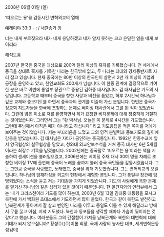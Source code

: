 2008년 06월 01일 (일)

‘떠오르는 용’을 감동시킨 변혁외교의 열매



예레미야 33:3 - : / 새찬송가  장


너는 내게 부르짖으라 내가 네게 응답하겠고 네가 알지 못하는 크고 은밀한 일을 네게 보이리라

해석도움





2007년 한국은 중국을 대상으로 200억 달러 이상의 흑자를 기록했습니다. 전 세계에서 중국을 상대로 흑자를 기록한 나라는 한국밖에 없고, 두 나라는 최대의 경제동반자로 자리 잡고 있습니다. 현재 중국에는 80만 이상의 한국인이 살면서 2만 개 이상의 기업과 공장을 운영하고 있고, 한인교회도 200개가 넘습니다. 이 한중 관계에 결정적으로 기여한 분은 바로 이번에 통일부 장관으로 중용된 김하중 대사입니다. 
 김 대사님은 기도의 사람입니다. 고등학교 때부터 중국을 향한 사랑과 비전을 품었고, 하루 2시간씩 하나님과 깊은 교제와 중보기도를 하면서 중국과의 관계를 이끌어 가신 분입니다. 한번은 중국가정교회 지도자들을 한국에 초청하는 문제로 베이징 대사관에서 그를 뵌 적이 있었습니다. 그런데 밝은 미소로 저를 환영하면서 제가 요청한 비자문제에 대해 정중하게 거절하는 것이었습니다. 그러면서 그는 “황 박사님. 오늘은 이 문제로 4시간을 기도했습니다. 그런데 주님께서 아직은 때가 아니라고 하십니다” 라고 기도응답을 적은 쪽지를 저에게 보여주는 것이었습니다. 저는 부끄러움을 느꼈고 그의 영적 분별력과 중보기도의 깊이에 감동을 받았습니다. 
 김 대사님은 자타가 공인하는 중국통입니다. 1992년 한중수교에 앞서 양국협상의 실무협상을 맡았고, 청와대 외교안보수석을 거쳐 중국 대사만 6년 5개월이라는 최장수 기록을 남겼습니다. 2002년에는 중국말로 ‘떠오르는 용’이라는 책을 저술하여 센세이션을 불러일으켰고, 2006년에는 베이징 주재 대사 30여 명을 차례로 초청한 베이징 TV에 출연해 중국어 노래를 끝까지 불러 중국 국민들을 감동시켰습니다. 그는 그만큼 중국을 사랑했고, 노래했고, 중국을 위해 기도했습니다. 
 그는 변혁외교의 모델입니다. 하나님의 임재하심을 외교의 현장에서 체험한 분입니다. 그가 통일부 장관에 임명되었다는 소식을 듣고 저는 기대감을 가지게 되었습니다. 기도의 사람에게 북한 문제를 맡기신 하나님의 깊은 섭리가 있을 것이기 때문입니다. 한 일간지와의 인터뷰에서 그는 ‘내가 크리스천이라 기도를 많이 하는데, 2000년 6월 13일 김대중 대통령을 모시고 북한에 가서 백화원 초대소에서 기도하면서 많이 울었다. 한국과 같이 북한도 발전하고 남북관계가 좋아져서 잘 살고 번영된 나라를 이루고 통일도 이룰 수 있게 해달라고 방에서 무릎 꿇고 아침, 저녁 기도했다. 북한과 동포들을 생각할 때마다 가슴이 찢어지는 것 같다’고 했습니다. 여러분들도 그의 간절함이 가져올 남북관계와 북한의 대변혁에 대해 기대가 되지 않으십니까?
황성주((주)이롬 회장, 국제 사랑의 봉사단 대표, 세계변혁운동 섬김이)